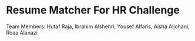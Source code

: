 # Resume Matcher For HR Challenge

Team Members: Hutaf Raja, Ibrahim Alshehri, Yousef Alfaris,  Aisha Aljohani, Roaa Alanazi

